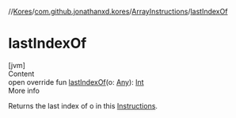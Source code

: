 //[Kores](../../index.md)/[com.github.jonathanxd.kores](../index.md)/[ArrayInstructions](index.md)/[lastIndexOf](last-index-of.md)



# lastIndexOf  
[jvm]  
Content  
open override fun [lastIndexOf](last-index-of.md)(o: [Any](https://kotlinlang.org/api/latest/jvm/stdlib/kotlin/-any/index.html)): [Int](https://kotlinlang.org/api/latest/jvm/stdlib/kotlin/-int/index.html)  
More info  


Returns the last index of o in this [Instructions](../-instructions/index.md).

  



